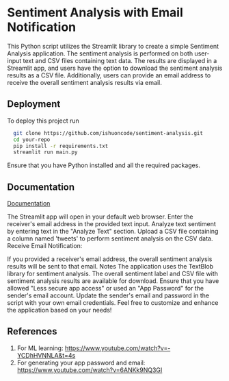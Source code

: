 
# Sentiment Analysis with Email Notification

This Python script utilizes the Streamlit library to create a simple Sentiment Analysis application. The sentiment analysis is performed on both user-input text and CSV files containing text data. The results are displayed in a Streamlit app, and users have the option to download the sentiment analysis results as a CSV file. Additionally, users can provide an email address to receive the overall sentiment analysis results via email.


## Deployment

To deploy this project run

```bash
  git clone https://github.com/ishuoncode/sentiment-analysis.git
  cd your-repo
  pip install -r requirements.txt
  streamlit run main.py
```
Ensure that you have Python installed and all the required packages.




## Documentation

[Documentation](https://linktodocumentation)

The Streamlit app will open in your default web browser.
Enter the receiver's email address in the provided text input.
Analyze text sentiment by entering text in the "Analyze Text" section.
Upload a CSV file containing a column named 'tweets' to perform sentiment analysis on the CSV data.
Receive Email Notification:

If you provided a receiver's email address, the overall sentiment analysis results will be sent to that email.
Notes
The application uses the TextBlob library for sentiment analysis.
The overall sentiment label and CSV file with sentiment analysis results are available for download.
Ensure that you have allowed "Less secure app access" or used an "App Password" for the sender's email account.
Update the sender's email and password in the script with your own email credentials.
Feel free to customize and enhance the application based on your needs!

## References

1. For ML learning: https://www.youtube.com/watch?v=-YCDhHVNNLA&t=4s
2. For generating your app password and email: https://www.youtube.com/watch?v=6ANKk9NQ3GI
